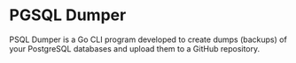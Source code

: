 # PGSQL Dumper

PSQL Dumper is a Go CLI program developed to create dumps (backups) of your PostgreSQL databases and upload them to a GitHub repository.
